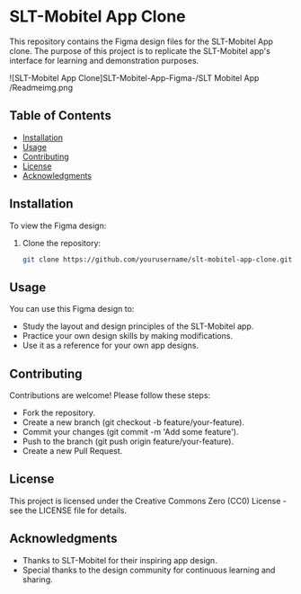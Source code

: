 # SLT-Mobitel App Clone

This repository contains the Figma design files for the SLT-Mobitel App clone. The purpose of this project is to replicate the SLT-Mobitel app's interface for learning and demonstration purposes.

![SLT-Mobitel App Clone]SLT-Mobitel-App-Figma-/SLT Mobitel App
/Readmeimg.png


## Table of Contents

- [Installation](#installation)
- [Usage](#usage)
- [Contributing](#contributing)
- [License](#license)
- [Acknowledgments](#acknowledgments)

## Installation

To view the Figma design:

1. Clone the repository:
   ```bash
   git clone https://github.com/yourusername/slt-mobitel-app-clone.git

## Usage

You can use this Figma design to:
   - Study the layout and design principles of the SLT-Mobitel app.
   - Practice your own design skills by making modifications.
   - Use it as a reference for your own app designs.
     
## Contributing

Contributions are welcome! Please follow these steps:
   - Fork the repository.
   - Create a new branch (git checkout -b feature/your-feature).
   - Commit your changes (git commit -m 'Add some feature').
   - Push to the branch (git push origin feature/your-feature).
   - Create a new Pull Request.

## License

This project is licensed under the Creative Commons Zero (CC0) License - see the LICENSE file for details.

## Acknowledgments

   - Thanks to SLT-Mobitel for their inspiring app design.
   - Special thanks to the design community for continuous learning and sharing.
